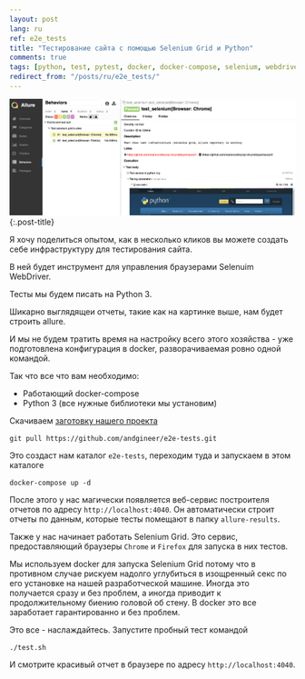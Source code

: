 ```yaml
---
layout: post
lang: ru
ref: e2e_tests
title: "Тестирование сайта с помощью Selenium Grid и Python"
comments: true
tags: [python, test, pytest, docker, docker-compose, selenium, webdriver, allure]
redirect_from: "/posts/ru/e2e_tests/"
---
```

![](/images/allure-report.png){:.post-title}

Я хочу поделиться опытом, как в несколько кликов вы можете создать себе
инфраструктуру для тестирования сайта.

В ней будет инструмент для управления браузерами Selenuim WebDriver.

Тесты мы будем писать на Python 3.

Шикарно выглядящеи отчеты, такие как на картинке выше, нам будет строить
allure.

И мы не будем тратить время на настройку всего этого хозяйства - уже 
подготовлена конфигурация в docker, разворачиваемая ровно одной командой.

Так что все что вам необходимо:
* Работающий docker-compose
* Python 3 (все нужные библиотеки мы установим)

Скачиваем [заготовку нашего проекта](https://github.com/andgineer/e2e-tests)

    git pull https://github.com/andgineer/e2e-tests.git
    
Это создаст нам каталог `e2e-tests`, переходим туда и запускаем в этом каталоге    

    docker-compose up -d
    
После этого у нас магически появляется веб-сервис построителя отчетов 
по адресу `http://localhost:4040`. 
Он автоматически строит отчеты по данным, которые тесты помещают в папку
`allure-results`.

Также у нас начинает работать Selenium Grid.
Это сервис, предоставляющий браузеры `Chrome` и
`Firefox` для запуска в них тестов. 

Мы используем docker для запуска Selenium Grid потому что в противном
случае рискуем надолго углубиться в изощренный секс по его установке на
нашей разработческой машине. Иногда это получается сразу и без проблем,
а иногда приводит к продолжительному биению головой об стену.
В docker это все заработает гарантированно и без проблем.

Это все - наслаждайтесь. Запустите пробный тест командой

    ./test.sh
    
И смотрите красивый отчет в браузере по адресу `http://localhost:4040`.
